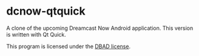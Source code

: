 # dcnow-qtquick

A clone of the upcoming Dreamcast Now Android application. This version is
written with Qt Quick.

This program is licensed under the [DBAD license](https://github.com/philsturgeon/dbad/blob/master/LICENSE.md).
